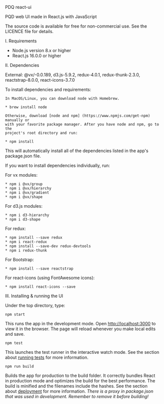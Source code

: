  PDQ react-ui

  PQD web UI made in React.js with JavaScript

  The source code is available for free for non-commercial use.
  See the LICENCE file for details.

  I. Requirements

   * Node.js version 8.x or higher
   * React.js 16.0.0 or higher

  II. Dependencies

  External: @vx/-0.0.189, d3.js-5.9.2, redux-4.0.1, redux-thunk-2.3.0, reactstrap-8.0.0, react-icons-3.7.0

  To install dependencies and requirements:

    In MacOS/Linux, you can download node with Homebrew.

    * brew install node

    Otherwise, download [node and npm] (https://www.npmjs.com/get-npm) manually or
    with your favorite package manager. After you have node and npm, go to the
    project's root directory and run:

    * npm install

  This will automatically install all of the dependencies listed in the app's
  package.json file.

  If you want to install dependencies individually, run:

  For vx modules:

    * npm i @vx/group
    * npm i @vx/hierarchy
    * npm i @vx/gradient
    * npm i @vx/shape

  For d3.js modules:

    * npm i d3-hierarchy
    * npm i d3-shape

  For redux:

    * npm install --save redux
    * npm i react-redux
    * npm install --save-dev redux-devtools
    * npm i redux-thunk

  For Bootstrap:

    * npm install --save reactstrap

  For react-icons (using FontAwesome icons):

    * npm install react-icons --save

  III. Installing & running the UI

  Under the top directory, type:

  	npm start

  This runs the app in the development mode.
  Open [http://localhost:3000](http://localhost:3000) to view it in the browser.
  The page will reload whenever you make local edits and save.

    npm test

  This launches the test runner in the interactive watch mode.
  See the section about [running tests](https://facebook.github.io/create-react-app/docs/running-tests) for more information.

    npm run build

  Builds the app for production to the build folder.
  It correctly bundles React in production mode and optimizes the build for the best performance.
  The build is minified and the filenames include the hashes.
  See the section about [deployment](https://facebook.github.io/create-react-app/docs/deployment) for more information.
  *There is a proxy in package.json that was used in development. Remember to remove it before building!*
